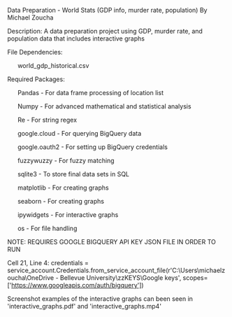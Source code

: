 Data Preparation - World Stats (GDP info, murder rate, population)
By Michael Zoucha


Description: A data preparation project using GDP, murder rate, and population data that includes interactive graphs


File Dependencies: 

&nbsp;&nbsp;&nbsp;&nbsp;&nbsp;&nbsp;world_gdp_historical.csv


Required Packages:

&nbsp;&nbsp;&nbsp;&nbsp;&nbsp;&nbsp;Pandas - For data frame processing of location list

&nbsp;&nbsp;&nbsp;&nbsp;&nbsp;&nbsp;Numpy - For advanced mathematical and statistical analysis

&nbsp;&nbsp;&nbsp;&nbsp;&nbsp;&nbsp;Re - For string regex

&nbsp;&nbsp;&nbsp;&nbsp;&nbsp;&nbsp;google.cloud - For querying BigQuery data

&nbsp;&nbsp;&nbsp;&nbsp;&nbsp;&nbsp;google.oauth2 - For setting up BigQuery credentials

&nbsp;&nbsp;&nbsp;&nbsp;&nbsp;&nbsp;fuzzywuzzy - For fuzzy matching

&nbsp;&nbsp;&nbsp;&nbsp;&nbsp;&nbsp;sqlite3 - To store final data sets in SQL 

&nbsp;&nbsp;&nbsp;&nbsp;&nbsp;&nbsp;matplotlib - For creating graphs

&nbsp;&nbsp;&nbsp;&nbsp;&nbsp;&nbsp;seaborn - For creating graphs

&nbsp;&nbsp;&nbsp;&nbsp;&nbsp;&nbsp;ipywidgets - For interactive graphs

&nbsp;&nbsp;&nbsp;&nbsp;&nbsp;&nbsp;os - For file handling


NOTE: REQUIRES GOOGLE BIGQUERY API KEY JSON FILE IN ORDER TO RUN

Cell 21, Line 4:
credentials = service_account.Credentials.from_service_account_file(r'C:\Users\michaelzoucha\OneDrive - Bellevue University\zzKEYS\Google keys', scopes=['https://www.googleapis.com/auth/bigquery'])


Screenshot examples of the interactive graphs can been seen in 'interactive_graphs.pdf' and 'interactive_graphs.mp4'
